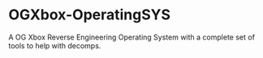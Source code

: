 # OGXbox-OperatingSYS
A OG Xbox Reverse Engineering Operating System with a complete set of tools to help with decomps. 

